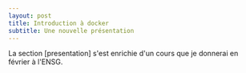 ```yaml
---
layout: post
title: Introduction à docker
subtitle: Une nouvelle présentation
---
```


La section [presentation] s'est enrichie d'un cours que je donnerai en février à l'ENSG. 